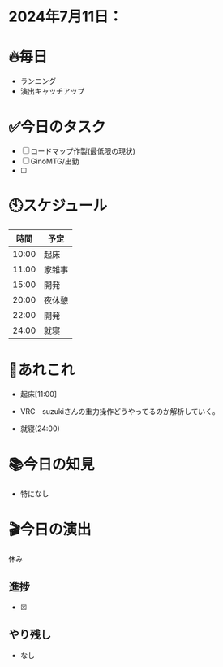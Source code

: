 # 2024年7月11日：

# 🔥毎日
- ランニング
- 演出キャッチアップ

# ✅今日のタスク
- [ ] ロードマップ作製(最低限の現状)
- [ ] GinoMTG/出勤
- [ ] 


# 🕙スケジュール
| 時間 |  予定 |
|----|----|
|10:00|起床|
|11:00|家雑事|
|15:00|開発|
|20:00|夜休憩|
|22:00|開発|
|24:00|就寝|


# 📌あれこれ
- 起床[11:00]

- VRC　suzukiさんの重力操作どうやってるのか解析していく。


- 就寝(24:00)


# 📚今日の知見
- 特になし
# 🎬今日の演出
休み
## 進捗
- [x] 

## やり残し
- なし
